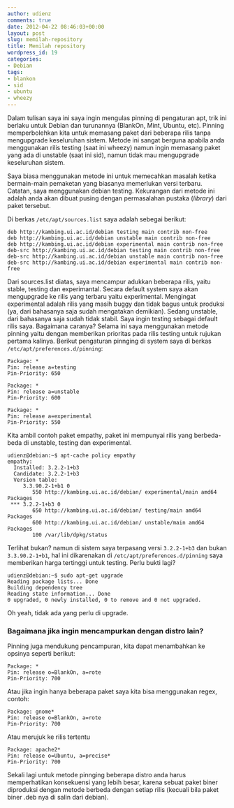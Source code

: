 ```yaml
---
author: udienz
comments: true
date: 2012-04-22 08:46:03+00:00
layout: post
slug: memilah-repository
title: Memilah repository
wordpress_id: 19
categories:
- Debian
tags:
- blankon
- sid
- ubuntu
- wheezy
---
```


Dalam tulisan saya ini saya ingin mengulas pinning di pengaturan apt, trik ini berlaku untuk Debian dan turunannya (BlankOn, Mint, Ubuntu, etc). Pinning memperbolehkan kita untuk memasang paket dari beberapa rilis tanpa mengupgrade keseluruhan sistem. Metode ini sangat berguna apabila anda menggunakan rilis testing (saat ini wheezy) namun ingin memasang paket yang ada di unstable (saat ini sid), namun tidak mau mengupgrade keseluruhan sistem.

Saya biasa menggunakan metode ini untuk memecahkan masalah ketika bermain-main pemaketan yang biasanya memerlukan versi terbaru. Catatan, saya menggunakan debian testing. Kekurangan dari metode ini adalah anda akan dibuat pusing dengan permasalahan pustaka (_library_) dari paket tersebut.

Di berkas `/etc/apt/sources.list` saya adalah sebegai berikut:

    
    deb http://kambing.ui.ac.id/debian testing main contrib non-free
    deb http://kambing.ui.ac.id/debian unstable main contrib non-free
    deb http://kambing.ui.ac.id/debian experimental main contrib non-free
    deb-src http://kambing.ui.ac.id/debian testing main contrib non-free
    deb-src http://kambing.ui.ac.id/debian unstable main contrib non-free
    deb-src http://kambing.ui.ac.id/debian experimental main contrib non-free


Dari sources.list diatas, saya mencampur adukkan beberapa rilis, yaitu stable, testing dan experimantal. Secara default system saya akan mengupgrade ke rilis yang terbaru yaitu experimental. Mengingat experimental adalah rilis yang masih buggy dan tidak bagus untuk produksi (ya, dari bahasanya saja sudah mengatakan demikian). Sedang unstable, dari bahasanya saja sudah tidak stabil. Saya ingin testing sebagai default rilis saya. Bagaimana caranya? Selama ini saya menggunakan metode pinning yaitu dengan memberikan prioritas pada rilis testing untuk rujukan pertama kalinya. Berikut pengaturan pinnging di system saya di berkas `/etc/apt/preferences.d/pinning`:

    
    Package: *
    Pin: release a=testing
    Pin-Priority: 650
    
    Package: *
    Pin: release a=unstable
    Pin-Priority: 600
    
    Package: *
    Pin: release a=experimental
    Pin-Priority: 550


Kita ambil contoh paket empathy, paket ini mempunyai rilis yang berbeda-beda di unstable, testing dan experimental.

    
    udienz@debian:~$ apt-cache policy empathy
    empathy:
      Installed: 3.2.2-1+b3
      Candidate: 3.2.2-1+b3
      Version table:
         3.3.90.2-1+b1 0
            550 http://kambing.ui.ac.id/debian/ experimental/main amd64 Packages
     *** 3.2.2-1+b3 0
            650 http://kambing.ui.ac.id/debian/ testing/main amd64 Packages
            600 http://kambing.ui.ac.id/debian/ unstable/main amd64 Packages
            100 /var/lib/dpkg/status


Terlihat bukan? namun di sistem saya terpasang versi `3.2.2-1+b3` dan bukan `3.3.90.2-1+b1`, hal ini dikarenakan di `/etc/apt/preferences.d/pinning` saya memberikan harga tertinggi untuk testing. Perlu bukti lagi?

    
    udienz@debian:~$ sudo apt-get upgrade
    Reading package lists... Done
    Building dependency tree
    Reading state information... Done
    0 upgraded, 0 newly installed, 0 to remove and 0 not upgraded.


Oh yeah, tidak ada yang perlu di upgrade.


### Bagaimana jika ingin mencampurkan dengan distro lain?


Pinning juga mendukung pencampuran, kita dapat menambahkan ke opsinya seperti berikut:

    
    Package: *
    Pin: release o=BlankOn, a=rote
    Pin-Priority: 700


Atau jika ingin hanya beberapa paket saya kita bisa menggunakan regex, contoh:

    
    Package: gnome*
    Pin: release o=BlankOn, a=rote
    Pin-Priority: 700


Atau merujuk ke rilis tertentu

    
    Package: apache2*
    Pin: release o=Ubuntu, a=precise*
    Pin-Priority: 700


Sekali lagi untuk metode pinnging beberapa distro anda harus memperhatikan konsekuensi yang lebih besar, karena sebuat paket biner diproduksi dengan metode berbeda dengan setiap rilis (kecuali bila paket biner .deb nya di salin dari debian).
